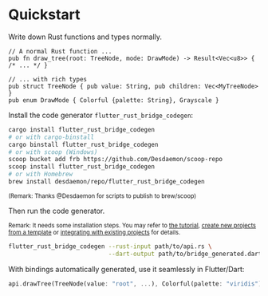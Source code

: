 # Quickstart

Write down Rust functions and types normally.

```rust,ignore
// A normal Rust function ...
pub fn draw_tree(root: TreeNode, mode: DrawMode) -> Result<Vec<u8>> { /* ... */ }

// ... with rich types
pub struct TreeNode { pub value: String, pub children: Vec<MyTreeNode> }
pub enum DrawMode { Colorful {palette: String}, Grayscale }
```

Install the code generator `flutter_rust_bridge_codegen`:

```bash
cargo install flutter_rust_bridge_codegen
# or with cargo-binstall
cargo binstall flutter_rust_bridge_codegen
# or with scoop (Windows)
scoop bucket add frb https://github.com/Desdaemon/scoop-repo
scoop install flutter_rust_bridge_codegen
# or with Homebrew
brew install desdaemon/repo/flutter_rust_bridge_codegen
```

<small>(Remark: Thanks @Desdaemon for scripts to publish to brew/scoop)</small>

Then run the code generator.

<small>Remark: It needs some installation steps. You may refer to [the tutorial](tutorial_with_flutter.md), [create new projects from a template](template.md) or [integrating with existing projects](integrate.md) for details.</small>

```bash
flutter_rust_bridge_codegen --rust-input path/to/api.rs \
                            --dart-output path/to/bridge_generated.dart
```

With bindings automatically generated, use it seamlessly in Flutter/Dart:

```dart
api.drawTree(TreeNode(value: "root", ...), Colorful(palette: "viridis"));
```

